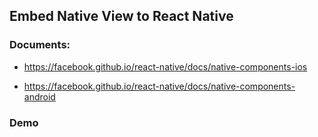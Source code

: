 ## Embed Native View to React Native

### Documents:

- https://facebook.github.io/react-native/docs/native-components-ios

- https://facebook.github.io/react-native/docs/native-components-android

### Demo
